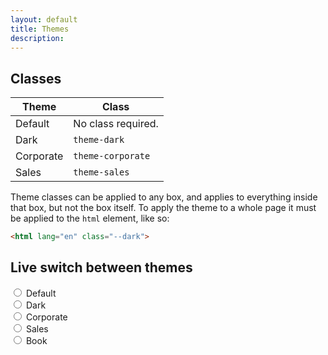 ```yaml
---
layout: default
title: Themes
description:
---
```


## Classes

| Theme     | Class              |
| --------- |--------------------|
| Default   | No class required. |
| Dark      | `theme-dark`       |  
| Corporate | `theme-corporate`  |
| Sales     | `theme-sales`      |



Theme classes can be applied to any box, and applies to everything inside that box, but not the box itself. To apply the theme to a whole page it must be applied to the `html` element, like so:

```html
<html lang="en" class="--dark">
```

## Live switch between themes

<div id="theme-switcher">

  <div class="custom-control custom-radio custom-control-inline">
    <input type="radio" id="--default" name="theme-class" class="custom-control-input" v-on:change="switchTheme('')">
    <label class="custom-control-label" for="theme-default">Default</label>
  </div>
  <div class="custom-control custom-radio custom-control-inline">
    <input type="radio" id="--dark" name="theme-class" class="custom-control-input" v-on:change="switchTheme('--dark')">
    <label class="custom-control-label" for="--dark">Dark</label>
  </div>
  <div class="custom-control custom-radio custom-control-inline">
    <input type="radio" id="--corporate" name="theme-class" class="custom-control-input" v-on:change="switchTheme('--corporate')">
    <label class="custom-control-label" for="theme-corporate">Corporate</label>
  </div>
  <div class="custom-control custom-radio custom-control-inline">
    <input type="radio" id="--sales" name="theme-class" class="custom-control-input" v-on:change="switchTheme('--sales')">
    <label class="custom-control-label" for="theme-sales">Sales</label>
  </div>
  <div class="custom-control custom-radio custom-control-inline">
    <input type="radio" id="--book" name="theme-class" class="custom-control-input" v-on:change="switchTheme('--book')">
    <label class="custom-control-label" for="theme-sales">Book</label>
  </div>

</div>
